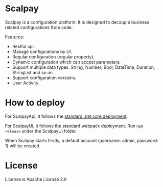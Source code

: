 # Scalpay

Scalpay is a configuration platform. It is designed to decouple business related configurations from code.

Features:

* Restful api.
* Manage configurations by UI.
* Regular configuration (regular property).
* Dynamic configuration which can accpet parameters.
* Support multiple data types. String, Number, Bool, DateTime, Duration, StringList and so on.
* Support configuration versions.
* User Activity.

# How to deploy

For ScalpayApi, it follows the [standard .net core deployment](https://docs.microsoft.com/en-us/dotnet/core/deploying/). 

For ScalpayUi, it follows the standard webpack deployment. Run `npm release` under the ScalpayUi folder.

When Scalpay starts firstly, a default account (username: admin, password: 1) will be created.

# License

License is Apache License 2.0

